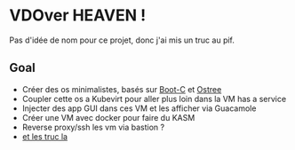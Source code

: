 # VDOver HEAVEN !

Pas d'idée de nom pour ce projet, donc j'ai mis un truc au pif.

## Goal

- Créer des os minimalistes, basés sur [Boot-C](https://www.twitch.tv/videos/2561518368) et [Ostree](https://github.com/ostreedev/ostree)
- Coupler cette os a Kubevirt pour aller plus loin dans la VM has a service
- Injecter des app GUI dans ces VM et les afficher via Guacamole
- Créer une VM avec docker pour faire du KASM
- Reverse proxy/ssh les vm via bastion ?
- [et les truc la](https://github.com/batleforc/weebo-si/issues/558)